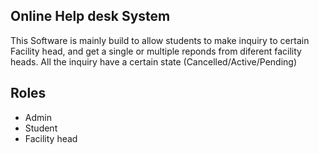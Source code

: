 ## Online Help desk System

This Software is mainly build to allow students to make inquiry to certain Facility head, and get a single or multiple reponds from diferent facility heads. All the inquiry have a certain state (Cancelled/Active/Pending)

## Roles
- Admin
- Student
- Facility head